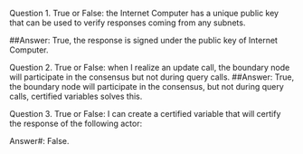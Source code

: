 Question 1. True or False: the Internet Computer has a unique public key that can be used to verify responses coming from any subnets.

##Answer: True, the response is signed under the public key of Internet Computer.

Question 2. True or False: when I realize an update call, the boundary node will participate in the consensus but not during query calls.
##Answer: True, the boundary node will participate in the consensus, but not during query calls, certified variables solves this.

Question 3. True or False: I can create a certified variable that will certify the response of the following actor:

Answer#: False.

